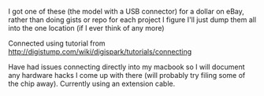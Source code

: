 I got one of these (the model with a USB connector) for a dollar on eBay, rather than doing gists or repo for each project I figure I'll just dump them all into the one location (if I ever think of any more)

Connected using tutorial from http://digistump.com/wiki/digispark/tutorials/connecting

Have had issues connecting directly into my macbook so I will document any hardware hacks I come up with there (will probably try filing some of the chip away). Currently using an extension cable.
